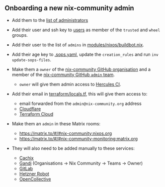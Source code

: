 ## Onboarding a new nix-community admin

- Add them to the [list of administrators](../docs/administrators.md)

- Add their user and ssh key to [users](../users) as member of the `trusted` and `wheel` groups.

- Add their user to the list of `admins` in [modules/nixos/buildbot.nix](../modules/nixos/buildbot.nix).

- Add their age key to [.sops.yaml](../.sops.yaml), update the `creation_rules` and run `inv update-sops-files`.

- Make them a `owner` of the [nix-community GitHub organisation](https://github.com/nix-community) and a member of the [nix-community GitHub `admin` team](https://github.com/orgs/nix-community/teams/admin/members).

  - `owner` will give them admin access to [Hercules CI](https://hercules-ci.com/github/nix-community).

- Add their email in [terraform/locals.tf](../terraform/locals.tf), this will give them access to:

  - email forwarded from the `admin@nix-community.org` address
  - [Cloudflare](https://dash.cloudflare.com/login)
  - [Terraform Cloud](https://app.terraform.io)

- Make them an `admin` in these Matrix rooms:

  - https://matrix.to/#/#nix-community:nixos.org
  - https://matrix.to/#/#nix-community-monitoring:matrix.org

- They will also need to be added manually to these services:

  - [Cachix](https://app.cachix.org/organization/nix-community/settings)
  - [Gandi](https://admin.gandi.net/) (Organisations -> Nix Community -> Teams -> Owner)
  - [GitLab](https://gitlab.com/groups/nix-community/-/group_members)
  - [Hetzner Robot](https://robot.hetzner.com/key/index)
  - [OpenCollective](https://opencollective.com/nix-community/admin/team)
